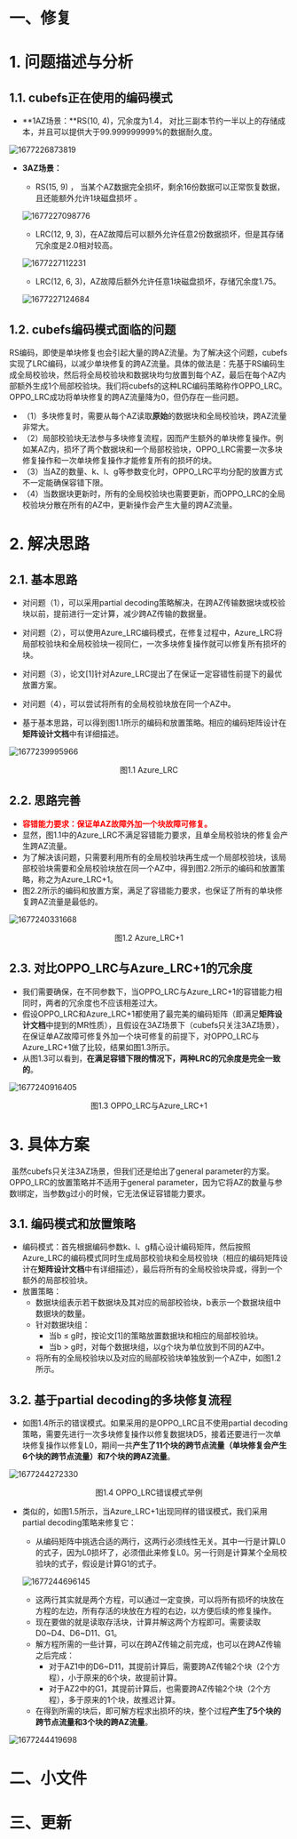 # 一、修复

# 1. 问题描述与分析

## 1.1. cubefs正在使用的编码模式

- **1AZ场景：**RS(10, 4)，冗余度为1.4， 对比三副本节约一半以上的存储成本，并且可以提供大于99.999999999%的数据耐久度。

![1677226873819](./pics/1677226873819.png)

- **3AZ场景：**

  -  RS(15, 9) ， 当某个AZ数据完全损坏，剩余16份数据可以正常恢复数据，且还能额外允许1块磁盘损坏 。

  ![1677227098776](./pics/1677227098776.png)

  -  LRC(12, 9, 3)，在AZ故障后可以额外允许任意2份数据损坏，但是其存储冗余度是2.0相对较高。

  ![1677227112231](./pics/1677227112231.png)

  -  LRC(12, 6, 3)，AZ故障后额外允许任意1块磁盘损坏，存储冗余度1.75。

  ![1677227124684](./pics/1677227124684.png)

## 1.2. cubefs编码模式面临的问题

​		RS编码，即使是单块修复也会引起大量的跨AZ流量。为了解决这个问题，cubefs实现了LRC编码，以减少单块修复的跨AZ流量。具体的做法是：先基于RS编码生成全局校验块，然后将全局校验块和数据块均匀放置到每个AZ，最后在每个AZ内部额外生成1个局部校验块。我们将cubefs的这种LRC编码策略称作OPPO_LRC。OPPO_LRC成功将单块修复的跨AZ流量降为0，但仍存在一些问题。

- （1）多块修复时，需要从每个AZ读取**原始**的数据块和全局校验块，跨AZ流量非常大。
- （2）局部校验块无法参与多块修复流程，因而产生额外的单块修复操作。例如某AZ内，损坏了两个数据块和一个局部校验块，OPPO_LRC需要一次多块修复操作和一次单块修复操作才能修复所有的损坏的块。
- （3）当AZ的数量、k、l、g等参数变化时，OPPO_LRC平均分配的放置方式不一定能确保容错下限。
- （4）当数据块更新时，所有的全局校验块也需要更新，而OPPO_LRC的全局校验块分散在所有的AZ中，更新操作会产生大量的跨AZ流量。

# 2. 解决思路

## 2.1. 基本思路

- 对问题（1），可以采用partial decoding策略解决，在跨AZ传输数据块或校验块以前，提前进行一定计算，减少跨AZ传输的数据量。
- 对问题（2），可以使用Azure_LRC编码模式，在修复过程中，Azure_LRC将局部校验块和全局校验块一视同仁，一次多块修复操作就可以修复所有损坏的块。

- 对问题（3），论文[1]针对Azure_LRC提出了在保证一定容错性前提下的最优放置方案。
- 对问题（4），可以尝试将所有的全局校验块放在同一个AZ中。
- 基于基本思路，可以得到图1.1所示的编码和放置策略。相应的编码矩阵设计在**矩阵设计文档**中有详细描述。

![1677239995966](./pics/1677239995966.png)

<center>图1.1 Azure_LRC</center>

## 2.2. 思路完善

- <font color=red>**容错能力要求：保证单AZ故障外加一个块故障可修复。**</font>
- 显然，图1.1中的Azure_LRC不满足容错能力要求，且单全局校验块的修复会产生跨AZ流量。
- 为了解决该问题，只需要利用所有的全局校验块再生成一个局部校验块，该局部校验块需要和全局校验块放在同一个AZ中，得到图2.2所示的编码和放置策略，称之为Azure_LRC+1。
- 图2.2所示的编码和放置方案，满足了容错能力要求，也保证了所有的单块修复跨AZ流量是最低的。

![1677240331668](./pics/1677240331668.png)

<center>图1.2 Azure_LRC+1</center>

## 2.3. 对比OPPO_LRC与Azure_LRC+1的冗余度

- 我们需要确保，在不同参数下，当OPPO_LRC与Azure_LRC+1的容错能力相同时，两者的冗余度也不应该相差过大。
- 假设OPPO_LRC和Azure_LRC+1都使用了最完美的编码矩阵（即满足**矩阵设计文档**中提到的MR性质），且假设在3AZ场景下（cubefs只关注3AZ场景），在保证单AZ故障可修复外加一个块可修复的前提下，对OPPO_LRC与Azure_LRC+1做了比较，结果如图1.3所示。
- 从图1.3可以看到，**在满足容错下限的情况下，两种LRC的冗余度是完全一致的**。

![1677240916405](./pics/1677240916405.png)

<center>图1.3 OPPO_LRC与Azure_LRC+1</center>

# 3. 具体方案

​		虽然cubefs只关注3AZ场景，但我们还是给出了general parameter的方案。OPPO_LRC的放置策略并不适用于general parameter，因为它将AZ的数量与参数l绑定，当参数g过小的时候，它无法保证容错能力要求。

## 3.1. 编码模式和放置策略

- 编码模式：首先根据编码参数k、l、g精心设计编码矩阵，然后按照Azure_LRC的编码模式同时生成局部校验块和全局校验块（相应的编码矩阵设计在**矩阵设计文档**中有详细描述），最后将所有的全局校验块异或，得到一个额外的局部校验块。
- 放置策略：
  - 数据块组表示若干数据块及其对应的局部校验块，b表示一个数据块组中数据块的数量。
  - 针对数据块组：
    - 当b ≤ g时，按论文[1]的策略放置数据块和相应的局部校验块。
    - 当b > g时，对每个数据块组，以g个块为单位放到不同的AZ中。
  - 将所有的全局校验块以及对应的局部校验块单独放到一个AZ中，如图1.2所示。

## 3.2. 基于partial decoding的多块修复流程

- 如图1.4所示的错误模式。如果采用的是OPPO_LRC且不使用partial decoding策略，需要先进行一次多块修复操作以修复数据块D5，接着还要进行一次单块修复操作以修复L0，期间一共**产生了11个块的跨节点流量（单块修复会产生6个块的跨节点流量）和7个块的跨AZ流量**。

![1677244272330](./pics/1677244272330.png)

<center>图1.4 OPPO_LRC错误模式举例</center>

- 类似的，如图1.5所示，当Azure_LRC+1出现同样的错误模式，我们采用partial decoding策略来修复它：

  - 从编码矩阵中挑选合适的两行，这两行必须线性无关。其中一行是计算L0的式子，因为L0损坏了，必须借此来修复L0。另一行则是计算某个全局校验块的式子，假设是计算G1的式子。

  ![1677244696145](./pics/1677244696145.png)

  - 这两行其实就是两个方程，可以通过一定变换，可以将所有损坏的块放在方程的左边，所有存活的块放在方程的右边，以方便后续的修复操作。
  - 现在要做的就是读取存活块，计算并解这两个方程即可。需要读取D0~D4、D6~D11、G1。
  - 解方程所需的一些计算，可以在跨AZ传输之前完成，也可以在跨AZ传输之后完成：
    - 对于AZ1中的D6~D11，其提前计算后，需要跨AZ传输2个块（2个方程），小于原来的6个块，故提前计算。
    - 对于AZ2中的G1，其提前计算后，也需要跨AZ传输2个块（2个方程），多于原来的1个块，故推迟计算。
  - 在得到所需的块后，即可解方程求出损坏的块，整个过程**产生了5个块的跨节点流量和3个块的跨AZ流量**。

![1677244419698](./pics/1677244419698.png)

# 二、小文件
# 三、更新
